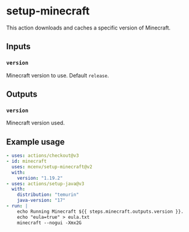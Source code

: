 # setup-minecraft

This action downloads and caches a specific version of Minecraft.

## Inputs

### `version`

Minecraft version to use. Default `release`.

## Outputs

### `version`

Minecraft version used.

## Example usage

```yml
- uses: actions/checkout@v3
- id: minecraft
  uses: mcenv/setup-minecraft@v2
  with:
    version: "1.19.2"
- uses: actions/setup-java@v3
  with:
    distribution: "temurin"
    java-version: "17"
- run: |
    echo Running Minecraft ${{ steps.minecraft.outputs.version }}.
    echo "eula=true" > eula.txt
    minecraft --nogui -Xmx2G
```
